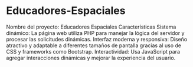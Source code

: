# Educadores-Espaciales
Nombre del proyecto: Educadores Espaciales
Características
Sistema dinámico: La página web utiliza PHP para manejar la lógica del servidor y procesar las solicitudes dinámicas.
Interfaz moderna y responsiva: Diseño atractivo y adaptable a diferentes tamaños de pantalla gracias al uso de CSS y frameworks como Bootstrap.
Interactividad: Usa JavaScript para agregar interacciones dinámicas y mejorar la experiencia del usuario.
